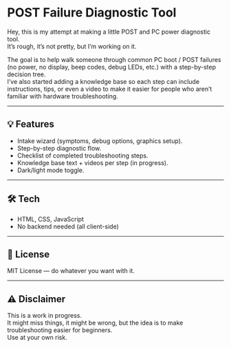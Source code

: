 # POST Failure Diagnostic Tool

Hey, this is my attempt at making a little POST and PC power diagnostic tool.  
It’s rough, it’s not pretty, but I’m working on it.  

The goal is to help walk someone through common PC boot / POST failures (no power, no display, beep codes, debug LEDs, etc.) with a step-by-step decision tree.  
I’ve also started adding a knowledge base so each step can include instructions, tips, or even a video to make it easier for people who aren’t familiar with hardware troubleshooting.  

---

## 💡 Features
- Intake wizard (symptoms, debug options, graphics setup).
- Step-by-step diagnostic flow.
- Checklist of completed troubleshooting steps.
- Knowledge base text + videos per step (in progress).
- Dark/light mode toggle.

---

## 🛠 Tech
- HTML, CSS, JavaScript  
- No backend needed (all client-side)

---

## 📜 License
MIT License — do whatever you want with it.  

---

## ⚠️ Disclaimer
This is a work in progress.  
It might miss things, it might be wrong, but the idea is to make troubleshooting easier for beginners.  
Use at your own risk.
